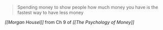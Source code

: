 > Spending money to show people how much money you have is the fastest way to have less money

*[[Morgan Housel]]* from Ch 9 of *[[The Psychology of Money]]*